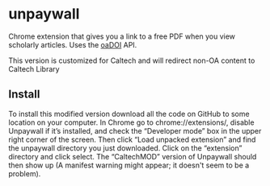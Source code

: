 # unpaywall
Chrome extension that gives you a link to a free PDF when you view scholarly articles. 
Uses the [oaDOI](https://oadoi.org) API.

This version is customized for Caltech and will redirect non-OA content to Caltech Library

## Install
To install this modified version download all the code on GitHub to some location on your computer.  In Chrome go to chrome://extensions/, disable Unpaywall if it’s installed, and check the “Developer mode” box in the upper right corner of the screen.  Then click “Load unpacked extension” and find the unpaywall directory you just downloaded.  Click on the “extension” directory and click select.  The “CaltechMOD” version of Unpaywall should then show up (A manifest warning might appear; it doesn't seem to be a problem).
